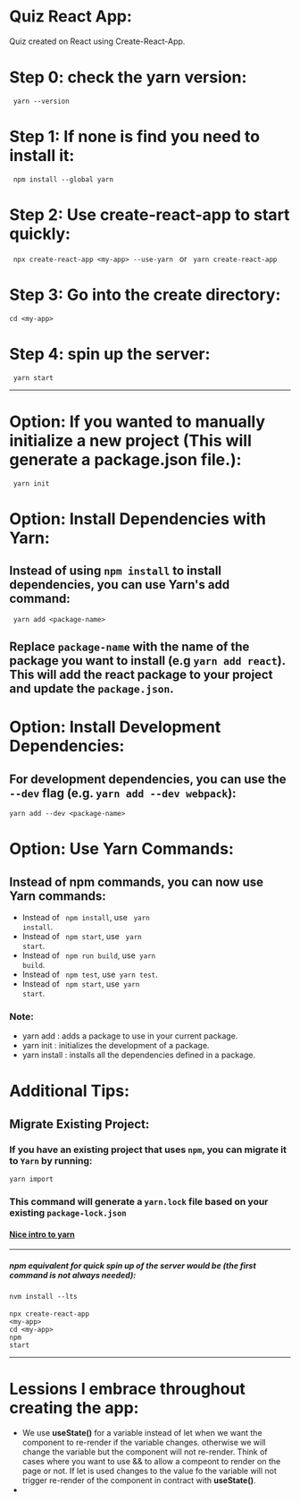 # Quiz React App:<br>
Quiz created on React using Create-React-App. 

# Step 0: check the yarn version:<br>
<code> yarn --version </code>

# Step 1: If none is find you need to install it:<br>
<code> npm install --global yarn </code>

# Step 2: Use create-react-app to start quickly:<br>
<code> npx create-react-app &lt;my-app&gt; --use-yarn </code> or <code> yarn create-react-app  </code>

# Step 3: Go into the create directory: <br>
<code>cd &lt;my-app&gt; </code>

# Step 4: spin up the server:<br>
<code> yarn start </code>

----

# Option: If you wanted to manually initialize a new project (This will generate a package.json file.):<br>
<code> yarn init </code>

# Option: Install Dependencies with Yarn:<br>

## Instead of using <code>npm install</code> to install dependencies, you can use Yarn's add command:<br>
<code> yarn add &lt;package-name&gt;</code>

## Replace <code>package-name</code> with the name of the package you want to install (e.g <code>yarn add react</code>). This will add the react package to your project and update the  <code>package.json</code>. 


# Option: Install Development Dependencies:<br>

## For development dependencies, you can use the <code>--dev</code> flag (e.g. <code>yarn add --dev webpack</code>):

<code>yarn add --dev &lt;package-name&gt;</code>

# Option: Use Yarn Commands:

## Instead of npm commands, you can now use Yarn commands:

- Instead of <code> npm install</code>, use <code> yarn install</code>.
- Instead of <code> npm start</code>, use <code> yarn start</code>.
- Instead of <code> npm run build</code>, use<code>  yarn build</code>.
- Instead of <code> npm test</code>, use<code>  yarn test</code>.
- Instead of <code> npm start</code>, use<code>  yarn start</code>.

### Note: 
- yarn add : adds a package to use in your current package. 
- yarn init : initializes the development of a package. 
- yarn install : installs all the dependencies defined in a package.

# Additional Tips:

## Migrate Existing Project:

### If you have an existing project that uses <code>npm</code>, you can migrate it to <code>Yarn</code> by running:

<code>yarn import</code>

### This command will generate a <code>yarn.lock</code> file based on your existing <code>package-lock.json</code>

#### [Nice intro to yarn](https://flaviocopes.com/yarn/#initialize-a-new-project) <br>

---

##### npm equivalent for quick spin up of the server would be (the first command is not always needed):<br>

<code>nvm install --lts</code> <br> <br>
<code>npx create-react-app &lt;my-app&gt;</code> <br>
<code>cd &lt;my-app&gt;</code> <br>
<code>npm start</code> <br>



---
# Lessions I embrace throughout creating the app:<br>

- We use **useState()** for a variable instead of let when we want the component to re-render if the variable changes. otherwise we will change the variable but the component will not re-render. Think of cases where you want to use && to allow a compeont to render on the page or not. If let is used changes to the value fo the variable will not trigger re-render of the component in contract with **useState()**. <br>
- 



